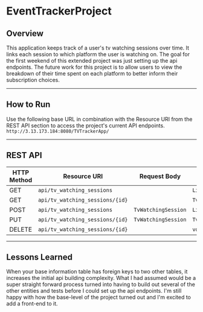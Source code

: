 # EventTrackerProject

## Overview

This application keeps track of a user's tv watching sessions over time. It links each session to which platform the user is watching on. The goal for the first weekend of this extended project was just setting up the api endpoints. The future work for this project is to allow users to view the breakdown of their time spent on each platform to better inform their subscription choices.

---

## How to Run

Use the following base URL in combination with the Resource URI from the REST API section to access the project's current API endpoints. `http://3.13.173.184:8080/TVTrackerApp/`

---

## REST API

| HTTP Method | Resource URI | Request Body | Returns |
|-------------|--------------|--------------|---------|
| GET         | `api/tv_watching_sessions` |    | `List&lt;TvWatchingSession&gt;` |
| GET        | `api/tv_watching_sessions/{id}`|  | `TvWatchingSession`  |
| POST      | `api/tv_watching_sessions` | `TvWatchingSession` | `List&lt;TvWatchingSession&gt;` |
| PUT       | `api/tv_watching_sessions/{id}`|  `TvWatchingSession` | `TvWatchingSession` |
| DELETE    |  `api/tv_watching_sessions/{id}`|   | `void` |

---

## Lessons Learned
When your base information table has foreign keys to two other tables, it increases the initial api building complexity. What I had assumed would be a super straight forward process turned into having to build out several of the other entities and tests before I could set up the api endpoints. I'm still happy with how the base-level of the project turned out and I'm excited to add a front-end to it.
